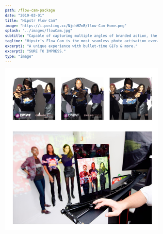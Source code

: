```yaml
---
path: /flow-cam-package
date: "2019-03-01"
title: "Hipstr Flow Cam"
image: "https://i.postimg.cc/NjdnHZnB/flow-Cam-Home.png"
splash: "../images/flowCam.jpg"
subtitle: "Capable of capturing multiple angles of branded action, the Flow Cam's smooth GIF output is sure to leave a lasting impression. Paired with instant social sharing, everyone will know about the amazing content they're creating."
tagline: "Hipstr’s Flow Cam is the most seamless photo activation ever…"
excerpt1: "A unique experience with bullet-time GIFs & more."
excerpt2: "SURE TO IMPRESS."
type: "image"
---
```


<img alt="Hipstr Flow Cam" src="../images/flow.jpg">
